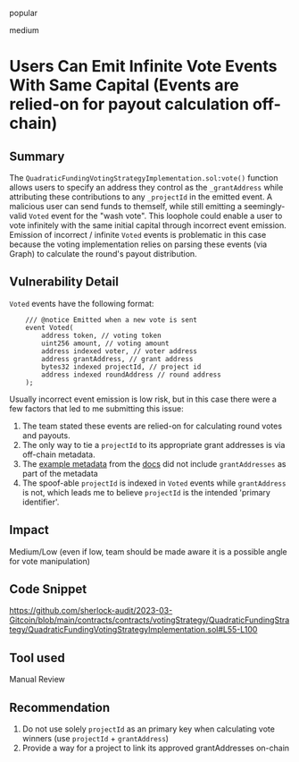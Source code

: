popular

medium

# Users Can Emit Infinite Vote Events With Same Capital (Events are relied-on for payout calculation off-chain)

## Summary

The `QuadraticFundingVotingStrategyImplementation.sol:vote()` function allows users to specify an address they control as the `_grantAddress` while attributing these contributions to any `_projectId` in the emitted event. A malicious user can send funds to themself, while still emitting a seemingly-valid `Voted` event for the "wash vote". This loophole could enable a user to vote infinitely with the same initial capital through incorrect event emission. Emission of incorrect / infinite `Voted` events is problematic in this case because the voting implementation relies on parsing these events (via Graph) to calculate the round's payout distribution. 

## Vulnerability Detail

`Voted` events have the following format:
```solidity
    /// @notice Emitted when a new vote is sent
    event Voted(
        address token, // voting token
        uint256 amount, // voting amount
        address indexed voter, // voter address
        address grantAddress, // grant address
        bytes32 indexed projectId, // project id
        address indexed roundAddress // round address
    );
```

Usually incorrect event emission is low risk, but in this case there were a few factors that led to me submitting this issue:
1. The team stated these events are relied-on for calculating round votes and payouts.
2. The only way to tie a `projectId` to its appropriate grant addresses is via off-chain metadata. 
3. The [example metadata](https://cloudflare-ipfs.com/ipfs/QmPMERYmqZtbHmqd2UzRhX9F4cixnMQU2GFa2hYAsQ6J3D) from the [docs](https://docs.allo.gitcoin.co/core-concepts/project-registry) did not include `grantAddresses` as part of the metadata
4. The spoof-able `projectId` is indexed in `Voted` events while `grantAddress` is not, which leads me to believe `projectId` is the intended 'primary identifier'. 

## Impact
Medium/Low (even if low, team should be made aware it is a possible angle for vote manipulation)
 
## Code Snippet
https://github.com/sherlock-audit/2023-03-Gitcoin/blob/main/contracts/contracts/votingStrategy/QuadraticFundingStrategy/QuadraticFundingVotingStrategyImplementation.sol#L55-L100

## Tool used

Manual Review

## Recommendation
1. Do not use solely `projectId` as an primary key when calculating vote winners (use `projectId` + `grantAddress`)
2. Provide a way for a project to link its approved grantAddresses on-chain